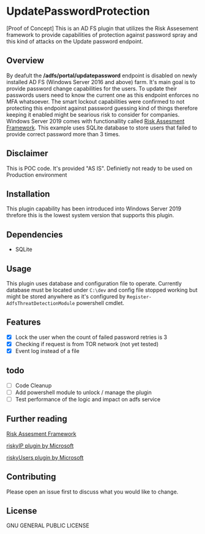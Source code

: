 # UpdatePasswordProtection

[Proof of Concept]
This is an AD FS plugin that utilizes the Risk Assesement framework to provide capabilities of protection against password spray and this kind of attacks on the Update password endpoint.

## Overview

By deafult the **/adfs/portal/updatepassword** endpoint is disabled on newly installed AD FS (Windows Server 2016 and above) farm. It's main goal is to provide password change capabilities for the users. To update their passwords users need to know the current one as this endpoint enforces no MFA whatsoever. The smart lockout capabilities were confirmed to not protecting this endpoint against password guessing kind of things therefore keeping it enabled might be searious risk to consider for companies. Windows Server 2019 comes with functionallity called  [Risk Assesment Framework](https://learn.microsoft.com/en-us/windows-server/identity/ad-fs/development/ad-fs-risk-assessment-model). This example uses SQLite database to store users that failed to provide correct password more than 3 times.

## Disclaimer

This is POC code. It's provided "AS IS". Definietly not ready to be used on Production environment

## Installation

This plugin capability has been introduced into Windows Server 2019 threfore this is the lowest system version that supports this plugin.

## Dependencies

- SQLite

## Usage

This plugin uses database and configuration file to operate. Currently database must be located under `C:\dev` and config file stopped working but might be stored anywhere as it's configured by `Register-AdfsThreatDetectionModule` powershell cmdlet.

## Features

- [x] Lock the user when the count of failed password retries is 3
- [x] Checking if request is from TOR network (not yet tested)
- [x] Event log instead of a file

## todo

- [ ] Code Cleanup
- [ ] Add powershell module to unlock / manage the plugin
- [ ] Test performance of the logic and impact on adfs service

## Further reading

[Risk Assesment Framework](https://learn.microsoft.com/en-us/windows-server/identity/ad-fs/development/ad-fs-risk-assessment-model)

[riskyIP plugin by Microsoft](https://github.com/microsoft/adfs-sample-RiskAssessmentModel-RiskyIPBlock)

[riskyUsers plugin by Microsoft](https://github.com/microsoft/adfs-sample-block-user-on-adfs-marked-risky-by-AzureAD-IdentityProtection)

## Contributing

Please open an issue first to discuss what you would like to change.

## License

GNU GENERAL PUBLIC LICENSE
